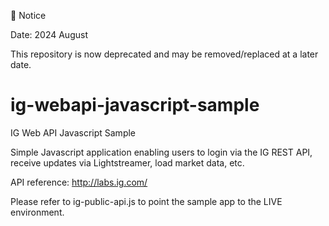 🚧 Notice

Date: 2024 August

This repository is now deprecated and may be removed/replaced at a later date.

# ig-webapi-javascript-sample
IG Web API Javascript Sample

Simple Javascript application enabling users to login via the IG REST API, receive updates via Lightstreamer, load market data, etc.

API reference: http://labs.ig.com/

Please refer to ig-public-api.js to point the sample app to the LIVE environment.
